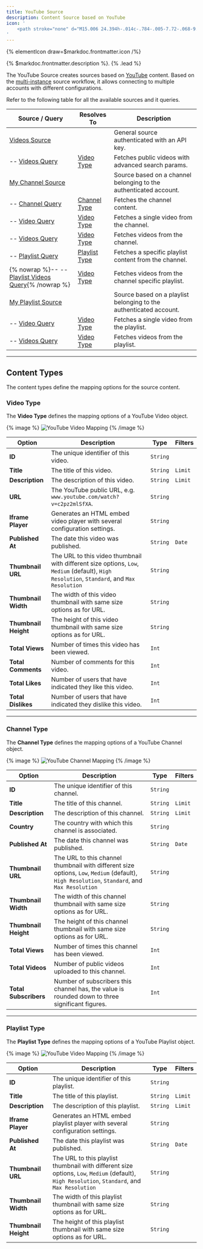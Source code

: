 ```yaml
---
title: YouTube Source
description: Content Source based on YouTube
icon: '
    <path stroke="none" d="M15.006 24.394h-.014c-.784-.005-7.72-.068-9.685-.6A4.018 4.018 0 012.48 20.97c-.515-1.93-.482-5.647-.478-5.944-.004-.295-.037-4.042.476-5.988l.002-.006c.366-1.358 1.474-2.474 2.824-2.844l.01-.003c1.943-.51 8.892-.573 9.678-.578h.014c.787.005 7.74.068 9.688.6a4.017 4.017 0 012.824 2.822c.533 1.947.484 5.703.478 6.02.004.312.035 3.995-.476 5.935l-.001.005a4.02 4.02 0 01-2.83 2.826l-.005.002c-1.942.51-8.892.573-9.678.578zM4.441 9.558c-.451 1.718-.408 5.417-.408 5.454v.027c-.014 1.026.034 3.997.409 5.404a1.98 1.98 0 001.394 1.39c1.45.392 7.099.516 9.163.53 2.07-.014 7.727-.134 9.166-.511a1.982 1.982 0 001.392-1.39c.375-1.427.422-4.384.408-5.403v-.032c.019-1.039-.018-4.044-.406-5.463l-.001-.004a1.982 1.982 0 00-1.396-1.393c-1.436-.393-7.093-.516-9.163-.53-2.068.014-7.72.134-9.163.51a2.037 2.037 0 00-1.395 1.41zm22.097 11.166zM12.41 19.113v-8.226L19.52 15l-7.11 4.113z"/>
'
---
```


{% elementIcon draw=$markdoc.frontmatter.icon /%}

{% $markdoc.frontmatter.description %}. {% .lead %}

The YouTube Source creates sources based on [YouTube](https://www.youtube.com/) content. Based on the [multi-instance](manager#multi-instance) source workflow, it allows connecting to multiple accounts with different configurations.

Refer to the following table for all the available sources and it queries.

| Source / Query | Resolves To | Description |
| -------------- | ----------- | ----------- |
| [Videos Source](youtube/videos#videos-source) | | General source authenticated with an API key. |
| -- [Videos Query](youtube/videos#videos-query) | [Video Type](#video-type) | Fetches public videos with advanced search params. |
| [My Channel Source](youtube/mychannel#my-channel-source) | | Source based on a channel belonging to the authenticated account. |
| -- [Channel Query](youtube/mychannel#my-channel-query) | [Channel Type](#channel-type) | Fetches the channel content. |
| -- [Video Query](youtube/mychannel#my-channel-video-query) | [Video Type](#video-type) | Fetches a single video from the channel. |
| -- [Videos Query](youtube/mychannel#my-channel-videos-query) | [Video Type](#video-type) | Fetches videos from the channel. |
| -- [Playlist Query](youtube/mychannel#my-channel-playlist-query) | [Playlist Type](#playlist-type) | Fetches a specific playlist content from the channel. |
| {% nowrap %}-- -- [Playlist Videos Query](youtube/mychannel#my-channel-playlist-videos-query){% /nowrap %} | [Video Type](#video-type) | Fetches videos from the channel specific playlist. |
| [My Playlist Source](youtube/myplaylist#my-playlist-source) | | Source based on a playlist belonging to the authenticated account. |
| -- [Video Query](youtube/myplaylist#my-playlist-video-query) | [Video Type](#video-type) | Fetches a single video from the playlist. |
| -- [Videos Query](youtube/myplaylist#my-playlist-videos-query) | [Video Type](#video-type) | Fetches videos from the playlist. |

---

## Content Types

The content types define the mapping options for the source content.

### Video Type

The **Video Type** defines the mapping options of a YouTube Video object.

{% image %}
![YouTube Video Mapping](/assets/ytp/sources/youtube-type-video.webp)
{% /image %}

| Option | Description | Type | Filters |
| ------ | ----------- | ---- | ------- |
| **ID** | The unique identifier of this video. | `String` |
| **Title** | The title of this video. | `String` | `Limit` |
| **Description** | The description of this video. | `String` | `Limit` |
| **URL** | The YouTube public URL, e.g. `www.youtube.com/watch?v=c2pz2mlSfXA`. | `String` |
| **Iframe Player** | Generates an HTML embed video player with several configuration settings. | `String` |
| **Published At** | The date this video was published. | `String` | `Date` |
| **Thumbnail URL** | The URL to this video thumbnail with different size options, `Low`, `Medium` (default), `High Resolution`, `Standard`, and `Max Resolution` | `String` |
| **Thumbnail Width** | The width of this video thumbnail with same size options as for URL. | `String` |
| **Thumbnail Height** | The height of this video thumbnail with same size options as for URL. | `String` |
| **Total Views** | Number of times this video has been viewed. | `Int` |
| **Total Comments** | Number of comments for this video. | `Int` |
| **Total Likes** | Number of users that have indicated they like this video. | `Int` |
| **Total Dislikes** | Number of users that have indicated they dislike this video. | `Int` |

---

### Channel Type

The **Channel Type** defines the mapping options of a YouTube Channel object.

{% image %}
![YouTube Channel Mapping](/assets/ytp/sources/youtube-type-channel.webp)
{% /image %}

| Option | Description | Type | Filters |
| ------ | ----------- | ---- | ------- |
| **ID** | The unique identifier of this channel. | `String` |
| **Title** | The title of this channel. | `String` | `Limit` |
| **Description** | The description of this channel. | `String` | `Limit` |
| **Country** | The country with which this channel is associated. | `String` |
| **Published At** | The date this channel was published. | `String` | `Date` |
| **Thumbnail URL** | The URL to this channel thumbnail with different size options, `Low`, `Medium` (default), `High Resolution`, `Standard`, and `Max Resolution` | `String` |
| **Thumbnail Width** | The width of this channel thumbnail with same size options as for URL. | `String` |
| **Thumbnail Height** | The height of this channel thumbnail with same size options as for URL. | `String` |
| **Total Views** | Number of times this channel has been viewed. | `Int` |
| **Total Videos** | Number of public videos uploaded to this channel. | `Int` |
| **Total Subscribers** | Number of subscribers this channel has, the value is rounded down to three significant figures. | `Int` |

---

### Playlist Type

The **Playlist Type** defines the mapping options of a YouTube Playlist object.

{% image %}
![YouTube Video Mapping](/assets/ytp/sources/youtube-type-playlist.webp)
{% /image %}

| Option | Description | Type | Filters |
| ------ | ----------- | ---- | ------- |
| **ID** | The unique identifier of this playlist. | `String` |
| **Title** | The title of this playlist. | `String` | `Limit` |
| **Description** | The description of this playlist. | `String` | `Limit` |
| **Iframe Player** | Generates an HTML embed playlist player with several configuration settings. | `String` |
| **Published At** | The date this playlist was published. | `String` | `Date` |
| **Thumbnail URL** | The URL to this playlist thumbnail with different size options, `Low`, `Medium` (default), `High Resolution`, `Standard`, and `Max Resolution` | `String` |
| **Thumbnail Width** | The width of this playlist thumbnail with same size options as for URL. | `String` |
| **Thumbnail Height** | The height of this playlist thumbnail with same size options as for URL. | `String` |

